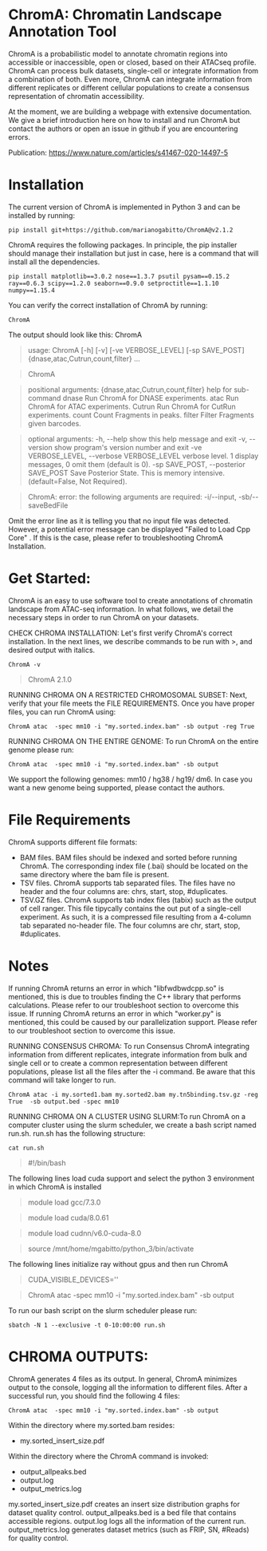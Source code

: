 # ChromA: Chromatin Landscape Annotation Tool

ChromA is a probabilistic model to annotate chromatin regions into accessible or inaccessible, open or closed, based on their ATACseq profile. ChromA can process bulk datasets, single-cell or integrate information from a combination of both. Even more, ChromA can integrate information from different replicates or different cellular populations to create a consensus representation of chromatin accessibility.

At the moment, we are building a webpage with extensive documentation. We give a brief introduction here on how to install and run ChromA but contact the authors or open an issue in github if you are encountering errors.

Publication: https://www.nature.com/articles/s41467-020-14497-5

# Installation
The current version of ChromA is implemented in Python 3 and can be installed by running:

    pip install git+https://github.com/marianogabitto/ChromA@v2.1.2

ChromA requires the following packages. In principle, the pip installer should manage their installation but just in case, here is a command that will install all the dependencies.

    pip install matplotlib==3.0.2 nose==1.3.7 psutil pysam==0.15.2 ray==0.6.3 scipy==1.2.0 seaborn==0.9.0 setproctitle==1.1.10 numpy==1.15.4

You can verify the correct installation of ChromA by running:

    ChromA

The output should look like this:
    ChromA
>usage: ChromA [-h] [-v] [-ve VERBOSE_LEVEL] [-sp SAVE_POST]
              {dnase,atac,Cutrun,count,filter} ...

>ChromA

>positional arguments:
  {dnase,atac,Cutrun,count,filter}
                        help for sub-command
    dnase               Run ChromA for DNASE experiments.
    atac                Run ChromA for ATAC experiments.
    Cutrun              Run ChromA for CutRun experiments.
    count               Count Fragments in peaks.
    filter              Filter Fragments given barcodes.

>optional arguments:
  -h, --help            show this help message and exit
  -v, --version         show program's version number and exit
  -ve VERBOSE_LEVEL, --verbose VERBOSE_LEVEL
                        verbose level. 1 display messages, 0 omit them
                        (default is 0).
  -sp SAVE_POST, --posterior SAVE_POST
                        Save Posterior State. This is memory intensive.
                        (default=False, Not Required).

>ChromA: error: the following arguments are required: -i/--input, -sb/--saveBedFile

Omit the error line as it is telling you that no input file was detected. However, a potential error message can be displayed "Failed to Load Cpp Core" . If this is the case, please refer to troubleshooting ChromA Installation.


# Get Started:
ChromA is an easy to use software tool to create annotations of chromatin landscape from ATAC-seq information. In what follows, we detail the necessary steps in order to run ChromA on your datasets.

CHECK CHROMA INSTALLATION:  Let's first verify ChromA's correct installation. In the next lines, we describe commands to be run with >, and desired output with italics.

    ChromA -v
> ChromA 2.1.0

RUNNING CHROMA ON A RESTRICTED CHROMOSOMAL SUBSET:  Next, verify that your file meets the FILE REQUIREMENTS. Once you have proper files, you can run ChromA using:

    ChromA atac  -spec mm10 -i "my.sorted.index.bam" -sb output -reg True

RUNNING CHROMA ON THE ENTIRE GENOME: To run ChromA on the entire genome please run:

    ChromA atac  -spec mm10 -i "my.sorted.index.bam" -sb output

We support the following genomes: mm10 / hg38 / hg19/ dm6. In case you want a new genome being supported, please contact the authors.

# File Requirements
ChromA supports different file formats:
* BAM files. BAM files should be indexed and sorted before running ChromA. The corresponding index file (.bai) should be located on the same directory where the bam file is present.
* TSV files. ChromA supports tab separated files. The files have no header and the four columns are: chrs, start, stop, #duplicates.
* TSV.GZ files. ChromA supports tab index files (tabix) such as the output of cell ranger. This file tipycally contains the out put of a single-cell experiment. As such, it is a compressed file resulting from a 4-column tab separated no-header file. The four columns are chr, start, stop, #duplicates.  

# Notes
If running ChromA returns an error in which "libfwdbwdcpp.so" is mentioned, this is due to troubles finding the C++ library that performs calculations. Please refer to our troubleshoot section to overcome this issue.
If running ChromA returns an error in which "worker.py" is mentioned, this could be caused by our parallelization support. Please refer to our troubleshoot section to overcome this issue.

RUNNING CONSENSUS CHROMA: To run Consensus ChromA integrating information from different replicates, integrate information from bulk and single cell or to create a common representation between different populations, please list all the files after the -i command. Be aware that this command will take longer to run.

    ChromA atac -i my.sorted1.bam my.sorted2.bam my.tn5binding.tsv.gz -reg True  -sb output.bed -spec mm10

RUNNING CHROMA ON A CLUSTER USING SLURM:To run ChromA on a computer cluster using the slurm scheduler, we create a bash script named run.sh. run.sh has the following structure:

    cat run.sh
    
> #!/bin/bash

The following lines load cuda support and select the python 3 environment in which ChromA is installed

> module load gcc/7.3.0

> module load cuda/8.0.61

> module load cudnn/v6.0-cuda-8.0

> source /mnt/home/mgabitto/python_3/bin/activate

The following lines initialize ray without gpus and then run ChromA

>CUDA_VISIBLE_DEVICES=''

> ChromA atac  -spec mm10 -i "my.sorted.index.bam" -sb output

To run our bash script on the slurm scheduler please run:

    sbatch -N 1 --exclusive -t 0-10:00:00 run.sh

# CHROMA OUTPUTS:
ChromA generates 4 files as its output. In general, ChromA minimizes output to the console, logging all the information to different files. After a successful run, you should find the following 4 files:

    ChromA atac  -spec mm10 -i "my.sorted.index.bam" -sb output

Within the directory where my.sorted.bam resides:
* my.sorted_insert_size.pdf

Within the directory where the ChromA command is invoked:
* output_allpeaks.bed
* output.log
* output_metrics.log

my.sorted_insert_size.pdf creates an insert size distribution graphs for dataset quality control.
output_allpeaks.bed is a bed file that contains accessible regions.
output.log logs all the information of the current run.
output_metrics.log generates dataset metrics (such as FRIP, SN, #Reads) for quality control.
